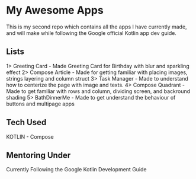 # My Awesome Apps

This is my second repo which contains all the apps I have currently made, and will make while following the Google official Kotlin app dev guide.

## Lists

1> Greeting Card - Made Greeting Card for Birthday with blur and sparkling effect
2> Compose Article - Made for getting familiar with placing images, strings layering and column struct
3> Task Manager - Made to understand how to centerize the page with image and texts.
4> Compose Quadrant - Made to get familiar with rows and column, dividing screen, and backround shading
5> BathDinnerMe - Made to get understand the behaviour of buttons and multipage apps

## Tech Used
KOTLIN - Compose

## Mentoring Under 
Currently Following the Google Kotlin Development Guide

